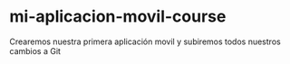 # mi-aplicacion-movil-course
Crearemos nuestra primera aplicación movil y subiremos todos nuestros cambios a Git
